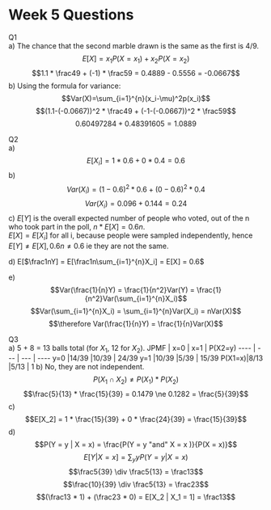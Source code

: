 # Week 5 Questions

Q1  
a) The chance that the second marble drawn is the same as the first is 4/9.
$$E[X] = x_1P(X=x_1) + x_2P(X=x_2)$$
$$1.1 * \frac49 + (-1) * \frac59 = 0.4889 - 0.5556 = -0.0667$$
b) Using the formula for variance:
$$Var(X)=\sum_{i=1}^{n}(x_i-\mu)^2p(x_i)$$
$$(1.1-(-0.0667))^2 * \frac49 + (-1-(-0.0667))^2 * \frac59$$
$$0.60497284 + 0.48391605 = 1.0889$$

Q2  
a)
$$E[X_i] = 1 * 0.6 + 0 * 0.4=0.6$$
b)
$$Var(X_i) = (1-0.6)^2 * 0.6 + (0-0.6)^2 * 0.4$$
$$Var(X_i) = 0.096 + 0.144 = 0.24$$
c) $E[Y]$ is the overall expected number of people who voted, out of the n who took part in the poll, $n * E[X] = 0.6n$.  
$E[X] = E[X_i]$ for all i, because people were sampled independently, hence $E[Y] \ne E[X], 0.6n \ne 0.6$ ie they are not the same.  

d) E[$\frac1nY] = E[\frac1n\sum_{i=1}^{n}X_i] = E[X] = 0.6$    

e)
$$Var(\frac{1}{n}Y) = \frac{1}{n^2}Var(Y) = \frac{1}{n^2}Var(\sum_{i=1}^{n}X_i)$$
$$Var(\sum_{i=1}^{n}X_i) = \sum_{i=1}^{n}Var(X_i) = nVar(X)$$
$$\therefore Var(\frac{1}{n}Y) = \frac{1}{n}Var(X)$$

Q3  
a) 5 + 8 = 13 balls total (for $X_1$, 12 for $X_2$).
 JPMF  | x=0  | x=1  | P(X2=y)
  ---- | ---  | ---  | ----
  y=0  |14/39 |10/39 | 24/39
  y=1  |10/39 |5/39  | 15/39
P(X1=x)|8/13  |5/13  |  1
b) No, they are not independent.
$$P(X_1 \cap X_2) \ne P(X_1) * P(X_2)$$
$$\frac{5}{13} * \frac{15}{39} = 0.1479 \ne 0.1282 = \frac{5}{39}$$
c)
$$E[X_2] = 1 * \frac{15}{39} + 0 * \frac{24}{39} = \frac{15}{39}$$
d)
$$P(Y = y | X = x) = \frac{P(Y = y "and" X = x )}{P(X = x)}$$
$$E[Y | X = x] = \sum_y yP(Y = y | X = x)$$
$$\frac5{39} \div \frac5{13} = \frac13$$
$$\frac{10}{39} \div \frac5{13} = \frac23$$
$$(\frac13 * 1) + (\frac23 * 0) = E[X_2 | X_1 = 1] = \frac13$$
